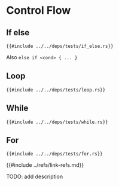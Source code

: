 # Control Flow

## If else

```rust,editable
{{#include ../../deps/tests/if_else.rs}}
```

Also `else if <cond> { ... }`

## Loop

```rust,editable
{{#include ../../deps/tests/loop.rs}}
```

## While

```rust,editable
{{#include ../../deps/tests/while.rs}}
```

## For

```rust,editable
{{#include ../../deps/tests/for.rs}}
```

{{#include ../refs/link-refs.md}}
<div class="hidden">
TODO: add description
</div>
